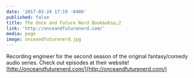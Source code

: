 ```yaml
---
date: '2017-03-24 17:19 -0400'
published: false
title: The Once and Future Nerd Book&nbsp;2
link: 'http://onceandfuturenerd.com/'
media: page
image: onceandfuturenerd.jpg
---
```

Recording engineer for the second season of the original fantasy/comedy audio series. Check out episodes at their website! [http://onceandfuturenerd.com/](http://onceandfuturenerd.com/)
